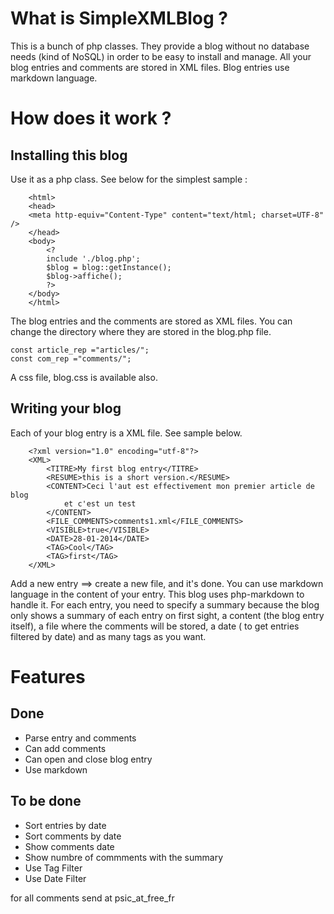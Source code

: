 # What is SimpleXMLBlog ?

This is a bunch of php classes. They provide a blog without no database needs (kind of NoSQL) in order to be easy to install and manage.
All your blog entries and comments are stored in XML files. Blog entries use markdown language.

# How does it work ?

## Installing this blog

Use it as a php class. See below for the simplest sample :

        <html>
    	<head>
    	<meta http-equiv="Content-Type" content="text/html; charset=UTF-8" />
    	</head>
    	<body>
    		<? 
    		include './blog.php';
    		$blog = blog::getInstance();
    		$blog->affiche();
    		?>
    	</body>
    	</html>
    	
The blog entries and the comments are stored as XML files. You can change the directory where they are stored in the blog.php file.
    	
    const article_rep ="articles/";
	const com_rep ="comments/";
	
A css file, blog.css is available also.

## Writing your blog

Each of your blog entry is a XML file. See sample below.
        
        <?xml version="1.0" encoding="utf-8"?>
        <XML>
        	<TITRE>My first blog entry</TITRE>
        	<RESUME>this is a short version.</RESUME>
        	<CONTENT>Ceci l'aut est effectivement mon premier article de blog
        		et c'est un test
        	</CONTENT>
        	<FILE_COMMENTS>comments1.xml</FILE_COMMENTS>
        	<VISIBLE>true</VISIBLE>
        	<DATE>28-01-2014</DATE>
        	<TAG>Cool</TAG>
        	<TAG>first</TAG>
        </XML>

Add a new entry ==> create a new file, and it's done. You can use markdown language in the content of your entry. This blog uses php-markdown to handle it.
For each entry, you need to specify a summary because the blog only shows a summary of each entry on first sight, a content (the blog entry itself), a file where the comments will be stored, a date ( to get entries filtered by date) and as many tags as you want.


# Features

## Done

* Parse entry and comments 
* Can add comments
* Can open and close blog entry
* Use markdown 

## To be done

* Sort entries by date
* Sort comments by date
* Show comments date
* Show numbre of commments with the summary
* Use Tag Filter
* Use Date Filter

for all comments send at psic_at_free_fr